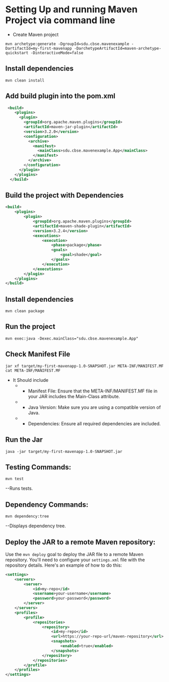# Setting Up and running  Maven Project via command line

* Create Maven project 

```
mvn archetype:generate -DgroupId=sdu.cbse.mavenexample -DartifactId=my-first-mavenapp -DarchetypeArtifactId=maven-archetype-quickstart -DinteractiveMode=false
```

## Install dependencies 


```
mvn clean install
```
## Add build plugin into the pom.xml
```xml
 <build>
    <plugins>
      <plugin>
        <groupId>org.apache.maven.plugins</groupId>
        <artifactId>maven-jar-plugin</artifactId>
        <version>3.2.0</version>
        <configuration>
          <archive>
            <manifest>
              <mainClass>sdu.cbse.mavenexample.App</mainClass>
            </manifest>
          </archive>
        </configuration>
      </plugin>
    </plugins>
  </build>

```

## Build the project with Dependencies 

```xml
<build>
    <plugins>
        <plugin>
            <groupId>org.apache.maven.plugins</groupId>
            <artifactId>maven-shade-plugin</artifactId>
            <version>3.2.4</version>
            <executions>
                <execution>
                    <phase>package</phase>
                    <goals>
                        <goal>shade</goal>
                    </goals>
                </execution>
            </executions>
        </plugin>
    </plugins>
</build>
```

## Install dependencies
```angular2html
mvn clean package
```
## Run the project 
```
mvn exec:java -Dexec.mainClass="sdu.cbse.mavenexample.App"
```
## Check Manifest File
```
jar xf target/my-first-mavenapp-1.0-SNAPSHOT.jar META-INF/MANIFEST.MF
cat META-INF/MANIFEST.MF
```
* It Should  include
  * * Manifest File: Ensure that the META-INF/MANIFEST.MF file in your JAR includes the Main-Class attribute.

  * * Java Version: Make sure you are using a compatible version of Java.

  * * Dependencies: Ensure all required dependencies are included.

## Run the Jar
```angular2html
java -jar target/my-first-mavenapp-1.0-SNAPSHOT.jar
```

## Testing Commands:
```angular2html
mvn test 
``` 
--Runs tests.
## Dependency Commands:
```angular2html
mvn dependency:tree 
```
--Displays dependency tree.


## Deploy the JAR to a remote Maven repository:
Use the `mvn deploy` goal to deploy the JAR file to a remote Maven repository. You'll need to configure your `settings.xml` file with the repository details. Here's an example of how to do this:
```xml
<settings>
    <servers>
        <server>
            <id>my-repo</id>
            <username>your-username</username>
            <password>your-password</password>
        </server>
    </servers>
    <profiles>
        <profile>
            <repositories>
                <repository>
                    <id>my-repo</id>
                    <url>https://your-repo-url/maven-repository</url>
                    <snapshots>
                        <enabled>true</enabled>
                    </snapshots>
                </repository>
            </repositories>
        </profile>
    </profiles>
</settings>
```


